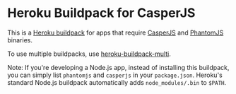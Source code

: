 # Heroku Buildpack for CasperJS

This is a [Heroku buildpack] for apps that require [CasperJS] and [PhantomJS]
binaries.

To use multiple buildpacks, use [heroku-buildpack-multi].

Note: If you're developing a Node.js app, instead of installing this buildpack,
you can simply list `phantomjs` and `casperjs` in your `package.json`. Heroku's
standard Node.js buildpack automatically adds `node_modules/.bin` to `$PATH`.

[Heroku buildpack]: https://devcenter.heroku.com/articles/buildpacks
[CasperJS]: http://casperjs.org/
[PhantomJS]: http://phantomjs.org/
[heroku-buildpack-multi]: https://github.com/heroku/heroku-buildpack-multi
